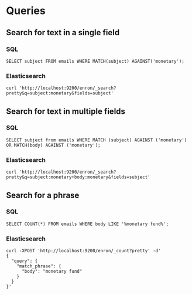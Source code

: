 # Queries

## Search for text in a single field

### SQL

    SELECT subject FROM emails WHERE MATCH(subject) AGAINST('monetary');

### Elasticsearch

    curl 'http://localhost:9200/enron/_search?pretty&q=subject:monetary&fields=subject'

## Search for text in multiple fields

### SQL

    SELECT subject from emails WHERE MATCH (subject) AGAINST ('monetary') OR MATCH(body) AGAINST ('monetary');

### Elasticsearch

    curl 'http://localhost:9200/enron/_search?pretty&q=subject:monetary+body:monetary&fields=subject'


## Search for a phrase

### SQL

    SELECT COUNT(*) FROM emails WHERE body LIKE '%monetary fund%';

### Elasticsearch

    curl -XPOST 'http://localhost:9200/enron/_count?pretty' -d'
    {
      "query": {
        "match_phrase": {
          "body": "monetary fund"
        }
      }
    }'
